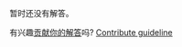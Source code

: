 
暂时还没有解答。

有兴趣[贡献你的解答](https://github.com/BFEdev/BFE.dev-solutions/blob/main/question/responsiveness_zh.md)吗? [Contribute guideline](https://github.com/BFEdev/BFE.dev-solutions#how-to-contribute)
